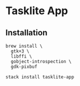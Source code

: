 # Tasklite App

## Installation

```shell
brew install \
  gtk+3 \
  libffi \
  gobject-introspection \
  gdk-pixbuf
```

```shell
stack install tasklite-app
```
